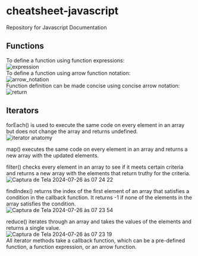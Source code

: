 # cheatsheet-javascript
Repository for Javascript Documentation


## Functions
To define a function using function expressions:<br>
![expression](https://github.com/user-attachments/assets/abb7c0ae-0492-447b-b173-4dd66dc8cb9a)
<br>
To define a function using arrow function notation:<br>
![arrow_notation](https://github.com/user-attachments/assets/c458794f-bd9d-44f5-9d44-eb5b6daf56f3)
<br>
Function definition can be made concise using concise arrow notation:<br>
![return](https://github.com/user-attachments/assets/e00ef0cc-4673-4872-8689-d166044de1bf)
<br>


## Iterators
forEach() is used to execute the same code on every element in an array but does not change the array and returns undefined.<br>
![iterator anatomy](https://github.com/user-attachments/assets/05de0dae-b4a7-498a-ac33-ecde888c7d43)
  
map() executes the same code on every element in an array and returns a new array with the updated elements.<br>


filter() checks every element in an array to see if it meets certain criteria and returns a new array with the elements that return truthy for the criteria.<br>
![Captura de Tela 2024-07-26 às 07 24 22](https://github.com/user-attachments/assets/eb4a86a4-162f-4ecd-bc29-ca46bd87abe9)




findIndex() returns the index of the first element of an array that satisfies a condition in the callback function. It returns -1 if none of the elements in the array satisfies the condition.<br>
![Captura de Tela 2024-07-26 às 07 23 54](https://github.com/user-attachments/assets/23d22192-7941-43c4-ade2-ffd0443c3cf6)
<br>

reduce() iterates through an array and takes the values of the elements and returns a single value.<br>
![Captura de Tela 2024-07-26 às 07 23 19](https://github.com/user-attachments/assets/884ee06d-dae3-4499-9996-5c45305ee529)
<br>
All iterator methods take a callback function, which can be a pre-defined function, a function expression, or an arrow function.







